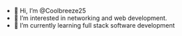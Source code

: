 - 👋 Hi, I’m @Coolbreeze25
- 👀 I’m interested in networking and web development.
- 🌱 I’m currently learning full stack software development


<!---
Coolbreeze25/Coolbreeze25 is a ✨ special ✨ repository because its `README.md` (this file) appears on your GitHub profile.
You can click the Preview link to take a look at your changes.
--->
